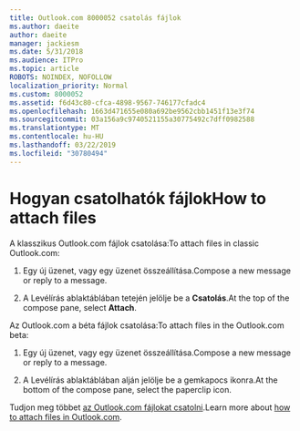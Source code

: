 ```yaml
---
title: Outlook.com 8000052 csatolás fájlok
ms.author: daeite
author: daeite
manager: jackiesm
ms.date: 5/31/2018
ms.audience: ITPro
ms.topic: article
ROBOTS: NOINDEX, NOFOLLOW
localization_priority: Normal
ms.custom: 8000052
ms.assetid: f6d43c80-cfca-4898-9567-746177cfadc4
ms.openlocfilehash: 1663d471655e080a692be9562cbb1451f13e3f74
ms.sourcegitcommit: 03a156a9c9740521155a30775492c7dff0982588
ms.translationtype: MT
ms.contentlocale: hu-HU
ms.lasthandoff: 03/22/2019
ms.locfileid: "30780494"
---
```

# <a name="how-to-attach-files"></a><span data-ttu-id="96e35-102">Hogyan csatolhatók fájlok</span><span class="sxs-lookup"><span data-stu-id="96e35-102">How to attach files</span></span>

<span data-ttu-id="96e35-103">A klasszikus Outlook.com fájlok csatolása:</span><span class="sxs-lookup"><span data-stu-id="96e35-103">To attach files in classic Outlook.com:</span></span>
  
1. <span data-ttu-id="96e35-104">Egy új üzenet, vagy egy üzenet összeállítása.</span><span class="sxs-lookup"><span data-stu-id="96e35-104">Compose a new message or reply to a message.</span></span>
    
2. <span data-ttu-id="96e35-105">A Levélírás ablaktáblában tetején jelölje be a **Csatolás**.</span><span class="sxs-lookup"><span data-stu-id="96e35-105">At the top of the compose pane, select **Attach**.</span></span> 
    
<span data-ttu-id="96e35-106">Az Outlook.com a béta fájlok csatolása:</span><span class="sxs-lookup"><span data-stu-id="96e35-106">To attach files in the Outlook.com beta:</span></span>
  
1. <span data-ttu-id="96e35-107">Egy új üzenet, vagy egy üzenet összeállítása.</span><span class="sxs-lookup"><span data-stu-id="96e35-107">Compose a new message or reply to a message.</span></span>
    
2. <span data-ttu-id="96e35-108">A Levélírás ablaktáblában alján jelölje be a gemkapocs ikonra.</span><span class="sxs-lookup"><span data-stu-id="96e35-108">At the bottom of the compose pane, select the paperclip icon.</span></span>
    
<span data-ttu-id="96e35-109">Tudjon meg többet [az Outlook.com fájlokat csatolni](https://go.microsoft.com/fwlink/p/?linkid=2001702&amp;clcid=0x409).</span><span class="sxs-lookup"><span data-stu-id="96e35-109">Learn more about [how to attach files in Outlook.com](https://go.microsoft.com/fwlink/p/?linkid=2001702&amp;clcid=0x409).</span></span>
  

